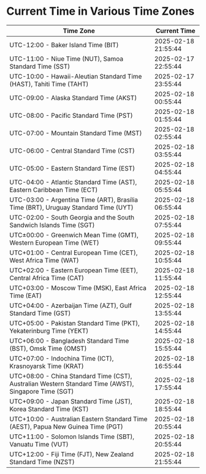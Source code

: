 # Current Time in Various Time Zones

| Time Zone | Current Time |
|-----------|--------------|
| UTC-12:00 - Baker Island Time (BIT) | 2025-02-18 21:55:44 |
| UTC-11:00 - Niue Time (NUT), Samoa Standard Time (SST) | 2025-02-17 22:55:44 |
| UTC-10:00 - Hawaii-Aleutian Standard Time (HAST), Tahiti Time (TAHT) | 2025-02-17 23:55:44 |
| UTC-09:00 - Alaska Standard Time (AKST) | 2025-02-18 00:55:44 |
| UTC-08:00 - Pacific Standard Time (PST) | 2025-02-18 01:55:44 |
| UTC-07:00 - Mountain Standard Time (MST) | 2025-02-18 02:55:44 |
| UTC-06:00 - Central Standard Time (CST) | 2025-02-18 03:55:44 |
| UTC-05:00 - Eastern Standard Time (EST) | 2025-02-18 04:55:44 |
| UTC-04:00 - Atlantic Standard Time (AST), Eastern Caribbean Time (ECT) | 2025-02-18 05:55:44 |
| UTC-03:00 - Argentina Time (ART), Brasília Time (BRT), Uruguay Standard Time (UYT) | 2025-02-18 06:55:44 |
| UTC-02:00 - South Georgia and the South Sandwich Islands Time (SGT) | 2025-02-18 07:55:44 |
| UTC±00:00 - Greenwich Mean Time (GMT), Western European Time (WET) | 2025-02-18 09:55:44 |
| UTC+01:00 - Central European Time (CET), West Africa Time (WAT) | 2025-02-18 10:55:44 |
| UTC+02:00 - Eastern European Time (EET), Central Africa Time (CAT) | 2025-02-18 11:55:44 |
| UTC+03:00 - Moscow Time (MSK), East Africa Time (EAT) | 2025-02-18 12:55:44 |
| UTC+04:00 - Azerbaijan Time (AZT), Gulf Standard Time (GST) | 2025-02-18 13:55:44 |
| UTC+05:00 - Pakistan Standard Time (PKT), Yekaterinburg Time (YEKT) | 2025-02-18 14:55:44 |
| UTC+06:00 - Bangladesh Standard Time (BST), Omsk Time (OMST) | 2025-02-18 15:55:44 |
| UTC+07:00 - Indochina Time (ICT), Krasnoyarsk Time (KRAT) | 2025-02-18 16:55:44 |
| UTC+08:00 - China Standard Time (CST), Australian Western Standard Time (AWST), Singapore Time (SGT) | 2025-02-18 17:55:44 |
| UTC+09:00 - Japan Standard Time (JST), Korea Standard Time (KST) | 2025-02-18 18:55:44 |
| UTC+10:00 - Australian Eastern Standard Time (AEST), Papua New Guinea Time (PGT) | 2025-02-18 20:55:44 |
| UTC+11:00 - Solomon Islands Time (SBT), Vanuatu Time (VUT) | 2025-02-18 20:55:44 |
| UTC+12:00 - Fiji Time (FJT), New Zealand Standard Time (NZST) | 2025-02-18 21:55:44 |
